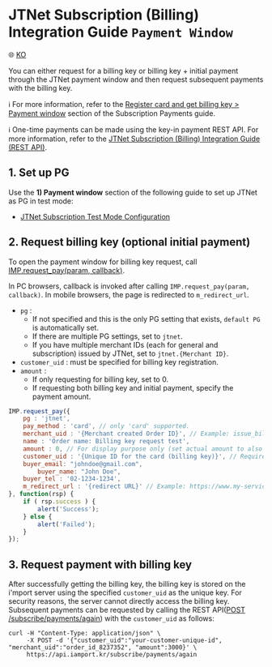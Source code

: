 # JTNet Subscription (Billing) Integration Guide `Payment Window`

:globe_with_meridians: [KO](/비인증결제/example/jtnet-request-billing-key.md)

You can either request for a billing key or billing key + initial payment through the JTNet payment window and then request subsequent payments with the billing key.<Br />

ℹ️ For more information, refer to the [Register card and get billing key > Payment window](https://docs.iamport.kr/en-US/implementation/subscription#issue-billing-b) section of the Subscription Payments guide.
<Br />

ℹ️ One-time payments can be made using the key-in payment REST API. For more information, refer to the [JTNet Subscription (Billing) Integration Guide (REST API)](./jtnet-api-billing-key.md).

## 1. Set up PG

Use the **1) Payment window** section of the following guide to set up JTNet as PG in test mode:
- <a href="https://guide.iamport.kr/84ffdcba-3a54-47a7-be49-c04593977e22" target="_blank">JTNet Subscription Test Mode Configuration</a>

## 2. Request billing key (optional initial payment)

To open the payment window for billing key request, call [IMP.request_pay(param, callback)](https://docs.iamport.kr/en-US/tech/imp#request_pay).

In PC browsers, callback is invoked after calling `IMP.request_pay(param, callback)`.  In mobile browsers, the page is redirected to `m_redirect_url`.

- `pg` : 
	- If not specified and this is the only PG setting that exists, `default PG` is automatically set. 
	- If there are multiple PG settings, set to `jtnet`.
	- If you have multiple merchant IDs (each for general and subscription) issued by JTNet, set to `jtnet.{Merchant ID}`.
- `customer_uid` : must be specified for billing key registration.
- `amount` : 
	- If only requesting for billing key, set to 0. 
	- If requesting both billing key and initial payment, specify the payment amount.

```javascript
IMP.request_pay({
	pg : 'jtnet',
	pay_method : 'card', // only 'card' supported.
	merchant_uid : '{Merchant created Order ID}', // Example: issue_billingkey_monthly_0001
	name : 'Order name: Billing key request test',
	amount : 0, // For display purpose only (set actual amount to also request payment approval).
	customer_uid : '{Unique ID for the card (billing key)}', // Required (Example: gildong_0001_1234)
	buyer_email: "johndoe@gmail.com",
    	buyer_name: "John Doe",
	buyer_tel : '02-1234-1234',
	m_redirect_url : '{redirect URL}' // Example: https://www.my-service.com/payments/complete/mobile (for mobile only)
}, function(rsp) {
	if ( rsp.success ) {
		alert('Success');
	} else {
		alert('Failed');
	}
});
```


## 3. Request payment with billing key

After successfully getting the billing key, the billing key is stored on the i'mport server using the specified `customer_uid` as the unique key. For security reasons, the server cannot directly access the billing key. Subsequent payments can be requested by calling the REST API([POST /subscribe/payments/again](https://api.iamport.kr/#!/subscribe/again)) with the `customer_uid` as follows:

```
curl -H "Content-Type: application/json" \   
     -X POST -d '{"customer_uid":"your-customer-unique-id", "merchant_uid":"order_id_8237352", "amount":3000}' \
     https://api.iamport.kr/subscribe/payments/again
```
